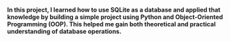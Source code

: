 <b>In this project, I learned how to use SQLite as a database and applied that knowledge by building a simple project using Python and Object-Oriented Programming (OOP).
This helped me gain both theoretical and practical understanding of database operations.</b>
